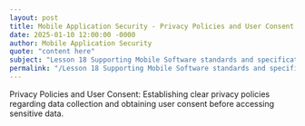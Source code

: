 ```yaml
---
layout: post
title: Mobile Application Security - Privacy Policies and User Consent
date: 2025-01-10 12:00:00 -0000
author: Mobile Application Security
quote: "content here"
subject: "Lesson 18 Supporting Mobile Software standards and specifications"
permalink: "/Lesson 18 Supporting Mobile Software standards and specifications/Mobile Application Security/Mobile Application Security - Privacy Policies and User Consent"
---
```


Privacy Policies and User Consent: Establishing clear privacy policies regarding data collection and obtaining user consent before accessing sensitive data.
